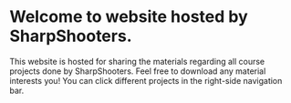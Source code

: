 # Welcome to website hosted by SharpShooters.
This website is hosted for sharing the materials regarding all course projects done by SharpShooters. Feel free to download any material interests you! You can click different projects in the right-side navigation bar.
